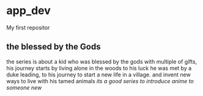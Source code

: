 # app_dev
My first repositor
## the blessed by the Gods 
the series is about a kid who was blessed by the gods with multiple of gifts, his journey starts by living alone in the woods to his luck he was met by a duke leading, to his journey to start a new life in a village. and invent new ways to live with his tamed animals 
*its a good series to introduce anime to someone new*
